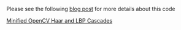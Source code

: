 Please see the following [blog post](http://www.learnopencv.com/minified-opencv-haar-and-lbp-cascades/) for more details about this code

[Minified OpenCV Haar and LBP Cascades](http://www.learnopencv.com/minified-opencv-haar-and-lbp-cascades/)
